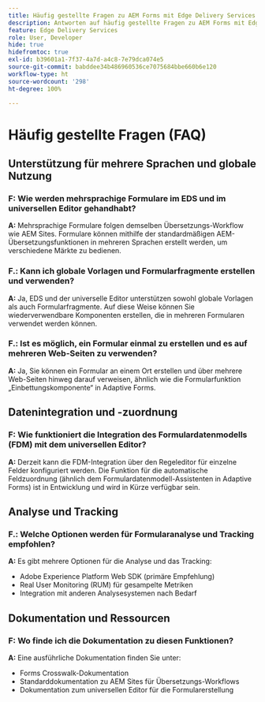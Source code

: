 ```yaml
---
title: Häufig gestellte Fragen zu AEM Forms mit Edge Delivery Services
description: Antworten auf häufig gestellte Fragen zu AEM Forms mit Edge Delivery Services und dem universellen Editor. Erfahren Sie mehr über mehrsprachige Formulare, globale Vorlagen, Formularfragmente, Analysen und Datenintegrationsfunktionen.
feature: Edge Delivery Services
role: User, Developer
hide: true
hidefromtoc: true
exl-id: b39601a1-7f37-4a7d-a4c8-7e79dca074e5
source-git-commit: babddee34b486960536ce7075684bbe660b6e120
workflow-type: ht
source-wordcount: '298'
ht-degree: 100%

---
```


# Häufig gestellte Fragen (FAQ)


## Unterstützung für mehrere Sprachen und globale Nutzung

### F: Wie werden mehrsprachige Formulare im EDS und im universellen Editor gehandhabt?

**A:** Mehrsprachige Formulare folgen demselben Übersetzungs-Workflow wie AEM Sites. Formulare können mithilfe der standardmäßigen AEM-Übersetzungsfunktionen in mehreren Sprachen erstellt werden, um verschiedene Märkte zu bedienen.

### F.: Kann ich globale Vorlagen und Formularfragmente erstellen und verwenden?

**A:** Ja, EDS und der universelle Editor unterstützen sowohl globale Vorlagen als auch Formularfragmente. Auf diese Weise können Sie wiederverwendbare Komponenten erstellen, die in mehreren Formularen verwendet werden können.

### F.: Ist es möglich, ein Formular einmal zu erstellen und es auf mehreren Web-Seiten zu verwenden?

**A:** Ja, Sie können ein Formular an einem Ort erstellen und über mehrere Web-Seiten hinweg darauf verweisen, ähnlich wie die Formularfunktion „Einbettungskomponente“ in Adaptive Forms.

## Datenintegration und -zuordnung

### F: Wie funktioniert die Integration des Formulardatenmodells (FDM) mit dem universellen Editor?

**A:** Derzeit kann die FDM-Integration über den Regeleditor für einzelne Felder konfiguriert werden. Die Funktion für die automatische Feldzuordnung (ähnlich dem Formulardatenmodell-Assistenten in Adaptive Forms) ist in Entwicklung und wird in Kürze verfügbar sein.

## Analyse und Tracking

### F.: Welche Optionen werden für Formularanalyse und Tracking empfohlen?

**A:** Es gibt mehrere Optionen für die Analyse und das Tracking:

- Adobe Experience Platform Web SDK (primäre Empfehlung)
- Real User Monitoring (RUM) für gesampelte Metriken
- Integration mit anderen Analysesystemen nach Bedarf

## Dokumentation und Ressourcen

### F: Wo finde ich die Dokumentation zu diesen Funktionen?

**A:** Eine ausführliche Dokumentation finden Sie unter:

- Forms Crosswalk-Dokumentation
- Standarddokumentation zu AEM Sites für Übersetzungs-Workflows
- Dokumentation zum universellen Editor für die Formularerstellung
